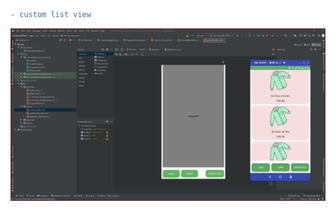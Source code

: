 
```diff
- custom list view
```
![alt text](https://github.com/MaiKienCuong/android_code/blob/main/CustomListView/ANH.PNG?raw=true)
